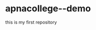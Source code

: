 # apnacollege--demo
this is my first repository                                                                                                                                
